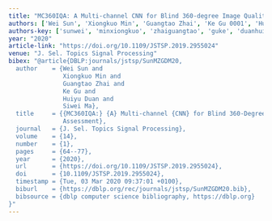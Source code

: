 ```yaml
---
title: "MC360IQA: A Multi-channel CNN for Blind 360-degree Image Quality Assessment"
authors: ['Wei Sun', 'Xiongkuo Min', 'Guangtao Zhai', 'Ke Gu 0001', 'Huiyu Duan', 'Siwei Ma']
authors-key: ['sunwei', 'minxiongkuo', 'zhaiguangtao', 'guke', 'duanhuiyu', 'masiwei']
year: "2020"
article-link: "https://doi.org/10.1109/JSTSP.2019.2955024"
venue: "J. Sel. Topics Signal Processing"
bibex: "@article{DBLP:journals/jstsp/SunMZGDM20,
  author    = {Wei Sun and
               Xiongkuo Min and
               Guangtao Zhai and
               Ke Gu and
               Huiyu Duan and
               Siwei Ma},
  title     = {{MC360IQA:} {A} Multi-channel {CNN} for Blind 360-Degree Image Quality
               Assessment},
  journal   = {J. Sel. Topics Signal Processing},
  volume    = {14},
  number    = {1},
  pages     = {64--77},
  year      = {2020},
  url       = {https://doi.org/10.1109/JSTSP.2019.2955024},
  doi       = {10.1109/JSTSP.2019.2955024},
  timestamp = {Tue, 03 Mar 2020 09:37:01 +0100},
  biburl    = {https://dblp.org/rec/journals/jstsp/SunMZGDM20.bib},
  bibsource = {dblp computer science bibliography, https://dblp.org}
}"
---
```

